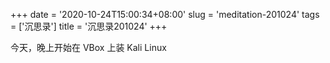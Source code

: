 +++
date = '2020-10-24T15:00:34+08:00'
slug = 'meditation-201024'
tags = ['沉思录']
title = '沉思录201024'
+++

今天，晚上开始在 VBox 上装 Kali Linux
